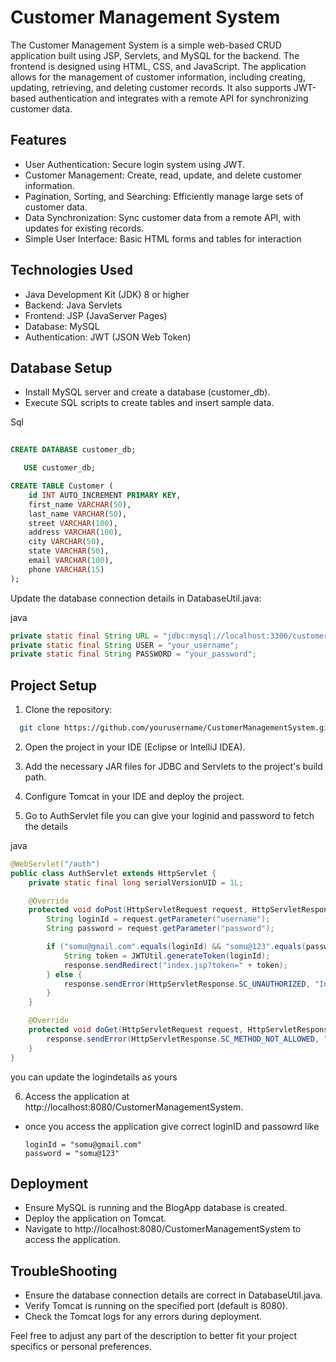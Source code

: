 
# Customer Management System
The Customer Management System is a simple web-based CRUD application built using JSP, Servlets, and MySQL for the backend. The frontend is designed using HTML, CSS, and JavaScript. The application allows for the management of customer information, including creating, updating, retrieving, and deleting customer records. It also supports JWT-based authentication and integrates with a remote API for synchronizing customer data.




## Features




- User Authentication: Secure login system using JWT.
 - Customer Management: Create, read, update, and delete customer information.
 - Pagination, Sorting, and Searching: Efficiently manage large sets of customer data.
- Data Synchronization: Sync customer data from a remote API, with updates for existing records.
- Simple User Interface: Basic HTML forms and tables for interaction
## Technologies Used


- Java Development Kit (JDK) 8 or higher
- Backend: Java Servlets
- Frontend: JSP (JavaServer Pages)
- Database: MySQL
- Authentication: JWT (JSON Web Token)
## Database Setup


- Install MySQL server and create a database (customer_db).
- Execute SQL scripts to create tables and insert sample data.

Sql
```sql
  
CREATE DATABASE customer_db;

   USE customer_db;

CREATE TABLE Customer (
    id INT AUTO_INCREMENT PRIMARY KEY,
    first_name VARCHAR(50),
    last_name VARCHAR(50),
    street VARCHAR(100),
    address VARCHAR(100),
    city VARCHAR(50),
    state VARCHAR(50),
    email VARCHAR(100),
    phone VARCHAR(15)
);


```

Update the database connection details in DatabaseUtil.java:

java
```java
private static final String URL = "jdbc:mysql://localhost:3306/customer_db";
private static final String USER = "your_username";
private static final String PASSWORD = "your_password";

```
## Project Setup

1. Clone the repository:

```bash
  git clone https://github.com/yourusername/CustomerManagementSystem.git

```
2. Open the project in your IDE (Eclipse or IntelliJ IDEA).

3. Add the necessary JAR files for JDBC and Servlets to the project's build path.

4. Configure Tomcat in your IDE and deploy the project.

5. Go to AuthServlet file you can give your loginid and password to fetch the details

java
```java
@WebServlet("/auth")
public class AuthServlet extends HttpServlet {
    private static final long serialVersionUID = 1L;

    @Override
    protected void doPost(HttpServletRequest request, HttpServletResponse response) throws ServletException, IOException {
        String loginId = request.getParameter("username");
        String password = request.getParameter("password");

        if ("somu@gmail.com".equals(loginId) && "somu@123".equals(password)) {
            String token = JWTUtil.generateToken(loginId);
            response.sendRedirect("index.jsp?token=" + token);
        } else {
            response.sendError(HttpServletResponse.SC_UNAUTHORIZED, "Invalid credentials");
        }
    }

    @Override
    protected void doGet(HttpServletRequest request, HttpServletResponse response) throws ServletException, IOException {
        response.sendError(HttpServletResponse.SC_METHOD_NOT_ALLOWED, "GET method is not supported");
    }
}
```
you can update the logindetails as yours

6. Access the application at http://localhost:8080/CustomerManagementSystem.
    
- once you access the application give correct loginID and passowrd like

    ```
    loginId = "somu@gmail.com"
    password = "somu@123"
    ```
##  Deployment

- Ensure MySQL is running and the BlogApp database is created.
- Deploy the application on Tomcat.
- Navigate to http://localhost:8080/CustomerManagementSystem to access the application.
## TroubleShooting
- Ensure the database connection details are correct in DatabaseUtil.java.
- Verify Tomcat is running on the specified port (default is 8080).
- Check the Tomcat logs for any errors during deployment.


Feel free to adjust any part of the description to better fit your project specifics or personal preferences.
